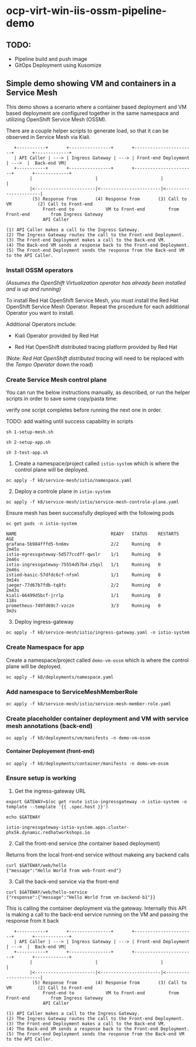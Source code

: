 # ocp-virt-win-iis-ossm-pipeline-demo

## TODO:
- Pipeline build and push image
- GitOps Deployment using Kusomize

## Simple demo showing VM and containers in a Service Mesh

This demo shows a scenario where a container based deployment and VM based deployment are configured 
together in the same namespace and utilizing OpenShift Service Mesh (OSSM).  
  
There are a couple helper scripts to generate load, so that it can be observed in Service Mesh via Kiali.


```
   +-----------+       +----------------+       +-----------------------+       +-------------+  
   | API Caller | ---> | Ingress Gateway | ---> | Front-end Deployment  | --->  |  Back-end VM|  
   +-----------+       +----------------+       +-----------------------+       +-------------+  
         |                        |                        |                       |  
         |<-----------------------|<-----------------------|<----------------------|  
          (5) Response from       (4) Response from       (3) Call to VM          (2) Call to Front-end  
              Front-end to            VM to Front-end         from Front-end        from Ingress Gateway  
              API Caller  

(1) API Caller makes a call to the Ingress Gateway.
(2) The Ingress Gateway routes the call to the Front-end Deployment.
(3) The Front-end Deployment makes a call to the Back-end VM.
(4) The Back-end VM sends a response back to the Front-end Deployment.
(5) The Front-end Deployment sends the response from the Back-end VM to the API Caller.
```

### Install OSSM operators

*(Assumes the OpenShift Virtualization operator has already been installed and is up and running)*  

To install Red Hat OpenShift Service Mesh, you must install the Red Hat OpenShift Service Mesh Operator. Repeat the procedure for each additional Operator you want to install.

Additional Operators include:

- Kiali Operator provided by Red Hat

- Red Hat OpenShift distributed tracing platform provided by Red Hat  
 
(Note: *Red Hat OpenShift distributed tracing* will need to be replaced with the *Tempo Operator* down the road)


### Create Service Mesh control plane

You can run the below instructions manually, as described, or run the helper scripts in order
to save some copy/pasta time:

verify one script completes before running the next one in order.

TODO: add waiting until success capability in scripts

```
sh 1-setup-mesh.sh

sh 2-setup-app.sh

sh 3-test-app.sh
```

1. Create a namespace/project called `istio-system` which is where the control plane will be deployed.  
 
 `oc apply -f k8/service-mesh/istio/namespace.yaml`  

2. Deploy a controle plane in `istio-system`  

`oc apply -f k8/service-mesh/istio/service-mesh-controle-plane.yaml`  

Ensure mesh has been successfully deployed with the following pods

`oc get pods -n istio-system`     
```                                                                                            
NAME                                    READY   STATUS    RESTARTS   AGE
grafana-5b984fffd5-hn6mv                2/2     Running   0          2m45s
istio-egressgateway-5d577ccdff-qwslr    1/1     Running   0          2m46s
istio-ingressgateway-75554d57b4-z5qsl   1/1     Running   0          2m46s
istiod-basic-57dfdc6cf-nfsml            1/1     Running   0          3m14s
jaeger-77d67b7fdb-tq8fc                 2/2     Running   0          2m43s
kiali-66499d5bcf-jrrlp                  1/1     Running   0          118s
prometheus-749fd69c7-vzczn              3/3     Running   0          3m3s
```
3. Deploy ingress-gateway  

`oc apply -f k8/service-mesh/istio/ingress-gateway.yaml -n istio-system`

### Create Namespace for app

Create a namespace/project called `demo-vm-ossm` which is where the control plane will be deployed.  
 
 `oc apply -f k8/deployments/namespace.yaml`  

### Add namespace to ServiceMeshMemberRole

`oc apply -f k8/service-mesh/istio/service-mesh-member-role.yaml`

### Create placeholder container deployment and VM with service mesh annotations (back-end)

`oc apply -f k8/deployments/vm/manifests -n demo-vm-ossm`

#### Container Deployement (front-end)
 
`oc apply -f k8/deployments/container/manifests -n demo-vm-ossm`

### Ensure setup is working
1. Get the ingress-gateway URL

```
export GATEWAY=$(oc get route istio-ingressgateway -n istio-system -o template --template '{{ .spec.host }}')

echo $GATEWAY                                                                                                

istio-ingressgateway-istio-system.apps.cluster-phx5k.dynamic.redhatworkshops.io
```
2. Call the front-end service (the container based deployment)
  
  Returns from the local front-end service without makeing any backend calls

```
curl $GATEWAY/web/hello
{"message":"Hello World from web-front-end"}
```

3. Call the back-end service via the front-end  

```
curl $GATEWAY/web/hello-service                               
{"response":{"message":"Hello World from vm-backend-b1"}}
```
This is calling the container deployment via the gateway. Internally this API is making a call to the back-end service running on the VM and passing the response from it back

```
   +-----------+       +----------------+       +-----------------------+       +-------------+  
   | API Caller | ---> | Ingress Gateway | ---> | Front-end Deployment  | --->  |  Back-end VM|  
   +-----------+       +----------------+       +-----------------------+       +-------------+  
         |                        |                        |                       |  
         |<-----------------------|<-----------------------|<----------------------|  
          (5) Response from       (4) Response from       (3) Call to VM          (2) Call to Front-end  
              Front-end to            VM to Front-end         from Front-end        from Ingress Gateway  
              API Caller  

(1) API Caller makes a call to the Ingress Gateway.
(2) The Ingress Gateway routes the call to the Front-end Deployment.
(3) The Front-end Deployment makes a call to the Back-end VM.
(4) The Back-end VM sends a response back to the Front-end Deployment.
(5) The Front-end Deployment sends the response from the Back-end VM to the API Caller.
```
